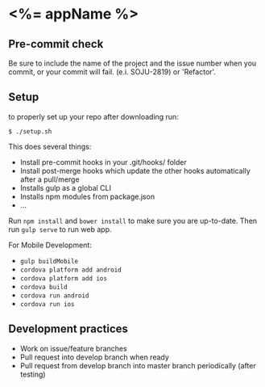 # <%= appName %>

## Pre-commit check
Be sure to include the name of the project and the issue number when you commit,
or your commit will fail. (e.i. SOJU-2819) or 'Refactor'.

## Setup
to properly set up your repo after downloading run:
```
$ ./setup.sh
```
This does several things:
- Install pre-commit hooks in your .git/hooks/ folder
- Install post-merge hooks which update the other hooks automatically after a pull/merge
- Installs gulp as a global CLI
- Installs npm modules from package.json
- ...

Run `npm install` and `bower install` to make sure you are up-to-date. Then run `gulp serve` to run web app.

For Mobile Development:
- `gulp buildMobile`
- `cordova platform add android`
- `cordova platform add ios`
- `cordova build`
- `cordova run android`
- `cordova run ios`

## Development practices
- Work on issue/feature branches
- Pull request into develop branch when ready
- Pull request from develop branch into master branch periodically (after testing)
